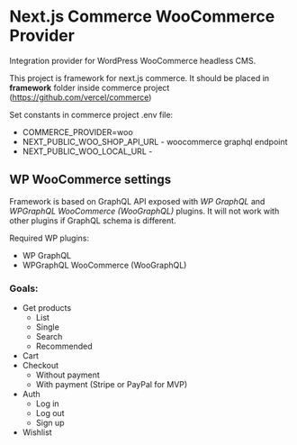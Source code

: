 # Next.js Commerce WooCommerce Provider

Integration provider for WordPress WooCommerce headless CMS. 

This project is framework for next.js commerce. It should be placed in **framework** folder inside commerce project (https://github.com/vercel/commerce)

Set constants in commerce project .env file:
* COMMERCE_PROVIDER=woo
* NEXT_PUBLIC_WOO_SHOP_API_URL - woocommerce graphql endpoint
* NEXT_PUBLIC_WOO_LOCAL_URL - 

## WP WooCommerce settings
Framework is based on GraphQL API exposed with *WP GraphQL* and *WPGraphQL WooCommerce (WooGraphQL)* plugins. It will not work with other plugins if GraphQL schema is different. 

Required WP plugins:
* WP GraphQL
* WPGraphQL WooCommerce (WooGraphQL)


### Goals:
* Get products
  * List
  * Single
  * Search
  * Recommended
* Cart
* Checkout
  * Without payment
  * With payment (Stripe or PayPal for MVP)
* Auth
  * Log in
  * Log out
  * Sign up
* Wishlist
